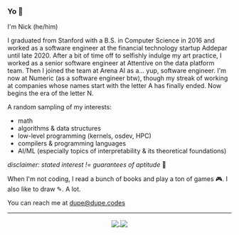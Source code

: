 ### Yo 👋

<!--
**njdup/njdup** is a ✨ _special_ ✨ repository because its `README.md` (this file) appears on your GitHub profile.

Here are some ideas to get you started:

- 🔭 I’m currently working on ...
- 🌱 I’m currently learning ...
- 👯 I’m looking to collaborate on ...
- 🤔 I’m looking for help with ...
- 💬 Ask me about ...
- 📫 How to reach me: ...
- 😄 Pronouns: ...
- ⚡ Fun fact: ...
-->


I'm Nick (he/him)

I graduated from Stanford with a B.S. in Computer Science in 2016 and worked as a software engineer at the financial technology startup Addepar until late 2020. After a bit of time off to selfishly indulge my art practice, I worked as a senior software engineer at Attentive on the data platform team. Then I joined the team at Arena AI as a... yup, software engineer. I'm now at Numeric (as a software engineer btw), though my streak of working at companies whose names start with the letter A has finally ended. Now begins the era of the letter N.

A random sampling of my interests:

- math
- algorithms & data structures
- low-level programming (kernels, osdev, HPC)
- compilers & programming languages
- AI/ML (especially topics of interpretability & its theoretical foundations)

_disclaimer: stated interest != guarantees of aptitude_ 🤭 

When I'm not coding, I read a bunch of books and play a ton of games 🎮. I also like to draw ✎. A lot.

You can reach me at [dupe@dupe.codes](mailto:dupe@dupes.codes)

--- 

<div align="center"> 
  <a href="https://github.com/anuraghazra/github-readme-stats">
    <img align="center" src="https://github-readme-stats.vercel.app/api?username=dupe-codes&theme=tokyonight&show_icons=true&count_private=true&hide_title=true&hide_rank=true" />
  </a>
  <a href="https://github.com/anuraghazra/convoychat">
    <img align="center" src="https://github-readme-stats.vercel.app/api/top-langs/?username=dupe-codes&hide=html,css,shell,jupyter%20notebook&layout=compact&theme=tokyonight" />
  </a>
</div>
